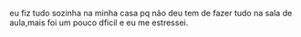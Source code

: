 eu fiz tudo sozinha na minha casa pq não deu tem de fazer tudo na sala de aula,mais foi um pouco dficil e eu me estressei.
